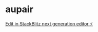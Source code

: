 # aupair

[Edit in StackBlitz next generation editor ⚡️](https://stackblitz.com/~/github.com/dotku/aupair)